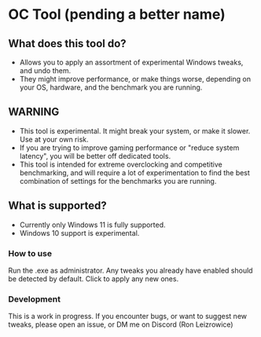 # OC Tool (pending a better name)

## What does this tool do?

- Allows you to apply an assortment of experimental Windows tweaks, and undo them. 
- They might improve performance, or make things worse, depending on your OS, hardware, and the benchmark you are running.

## WARNING

- This tool is experimental. It might break your system, or make it slower. Use at your own risk.
- If you are trying to improve gaming performance or "reduce system latency", you will be better off dedicated tools.
- This tool is intended for extreme overclocking and competitive benchmarking, and will require a lot of experimentation to find the best combination of settings for the benchmarks you are running.

## What is supported?

- Currently only Windows 11 is fully supported.
- Windows 10 support is experimental.

### How to use

Run the .exe as administrator. Any tweaks you already have enabled should be detected by default. Click to apply any new ones.

### Development

This is a work in progress. If you encounter bugs, or want to suggest new tweaks, please open an issue, or DM me on Discord (Ron Leizrowice)


